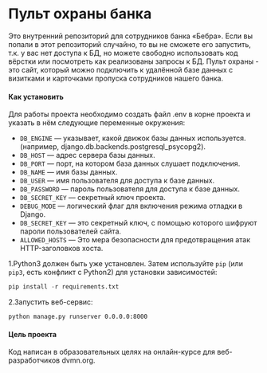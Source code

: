 # Пульт охраны банка
Это внутренний репозиторий для сотрудников банка «Бебра». Если вы попали в
этот репозиторий случайно, то вы не сможете его запустить, т.к. у вас нет
доступа к БД, но можете свободно использовать код вёрстки или посмотреть как
реализованы запросы к БД.
Пульт охраны - это сайт, который можно подключить к удалённой базе данных с
визитками и карточками пропуска сотрудников нашего банка.

#### Как установить
Для работы проекта необходимо создать файл .env в корне проекта и указать в нём следующие переменные окружения:
- `DB_ENGINE` — указывает, какой движок базы данных используется. (например, django.db.backends.postgresql_psycopg2).
- `DB_HOST` — адрес сервера базы данных.
- `DB_PORT` — порт, на котором база данных слушает подключения.
- `DB_NAME` — имя базы данных.
- `DB_USER` — имя пользователя для доступа к базе данных. 
- `DB_PASSWORD` — пароль пользователя для доступа к базе данных. 
- `DB_SECRET_KEY` — секретный ключ проекта.
- `DEBUG_MODE` —  логический флаг для включения режима отладки в Django.
- `DB_SECRET_KEY`  —   это секретный ключ, с помощью которого шифруют пароли пользователей сайта.
- `ALLOWED_HOSTS` — Это мера безопасности для предотвращения атак HTTP-заголовков хоста.

1.Python3 должен быть уже установлен. Затем используйте ```pip``` (или ```pip3```, есть конфликт с Python2) для установки зависимостей:

```python
pip install -r requirements.txt
```
2.Запустить веб-сервис:
```console
python manage.py runserver 0.0.0.0:8000
```
#### Цель проекта
Код написан в образовательных целях на онлайн-курсе для веб-разработчиков dvmn.org.